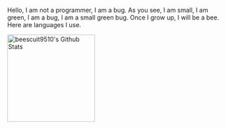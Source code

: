 Hello, I am not a programmer, I am a bug. As you see, I am small, I am green, I am a bug, I am a small green bug. Once I grow up, I will be a bee. Here are languages I use.

<div>
<img height="200rem"alt="beescuit9510's Github Stats" src="https://github-readme-stats.vercel.app/api/top-langs?username=beescuit9510&langs_count=10&show_icons=true&locale=en&layout=donut"/>
</div>

